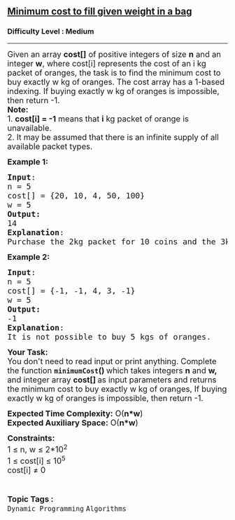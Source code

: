<h2><a href="https://www.geeksforgeeks.org/problems/minimum-cost-to-fill-given-weight-in-a-bag1956/1?timeMachineDate=2024-05-28">Minimum cost to fill given weight in a bag</a></h2><h3>Difficulty Level : Medium</h3><hr><div class="problems_problem_content__Xm_eO"><p><span style="font-size: 18px;"><span style="font-size: 18px;">Given an array <strong>cost[]</strong> of positive integers of size <strong>n</strong> and an integer <strong>w</strong>, where cost[i] represents the cost of an i kg packet of oranges, the task is to find the minimum cost to buy exactly w kg of oranges. The cost array has a 1-based indexing. If buying exactly w kg of oranges is impossible, then return -1.</span><br></span><span style="font-size: 18px;"><strong>Note:</strong><br>1. <strong>cost[i] = -1</strong> means that <strong>i</strong> kg packet of orange is unavailable.<br>2. </span> <span style="font-size: 18px;">It may be assumed that there is an infinite supply of all available packet types.</span></p>
<p><span style="font-size: 18px;"><strong>Example 1:</strong></span></p>
<pre><span style="font-size: 18px;"><strong>Input</strong>: <br>n = 5<br>cost[] = {20, 10, 4, 50, 100} <br>w = 5
<strong>Output:</strong> <br>14
<strong>Explanation</strong>: <br>Purchase the 2kg packet for 10 coins and the 3kg packet for 4 coins to buy 5kg of oranges for 14 coins.</span></pre>
<p><span style="font-size: 18px;"><strong>Example 2:</strong></span></p>
<pre><span style="font-size: 18px;"><strong>Input</strong>: <br>n = 5<br>cost[] = {-1, -1, 4, 3, -1}<br>w = 5
<strong>Output:</strong> <br>-1
<strong>Explanation</strong>: <br>It is not possible to buy 5 kgs of oranges.</span></pre>
<p><span style="font-size: 18px;"><strong>Your Task:&nbsp;&nbsp;</strong><br>You don't need to read input or print anything. Complete the function <strong><code>minimumCost</code>()&nbsp;</strong>which takes integers <strong>n</strong> and <strong>w, </strong>and integer array <strong>cost[] </strong>as input parameters and returns the minimum cost to buy exactly w kg of oranges, </span><span style="font-size: 18px;">If buying exactly w kg of oranges is impossible, then return -1.</span></p>
<p><span style="font-size: 18px;"><strong>Expected Time Complexity:</strong> O(<strong>n*w</strong>)<br><strong>Expected Auxiliary Space:</strong> O(<strong>n*w</strong>)</span></p>
<p><span style="font-size: 18px;"><strong>Constraints:</strong><br>1 ≤ n, w ≤ 2*10<sup>2</sup></span><br><span style="font-size: 18px;">1 ≤ cost[i] ≤ 10<sup>5</sup></span><br><span style="font-size: 18px;">cost[i] ≠ 0</span></p></div><br><p><span style=font-size:18px><strong>Topic Tags : </strong><br><code>Dynamic Programming</code>&nbsp;<code>Algorithms</code>&nbsp;